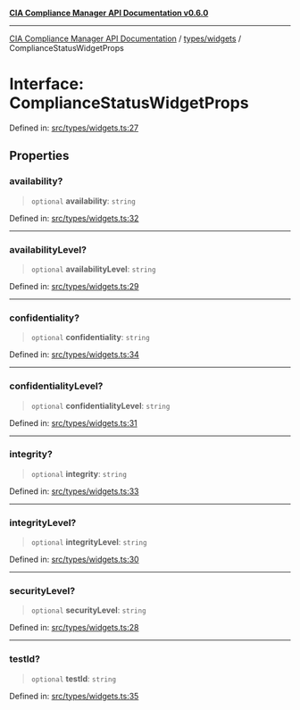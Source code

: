 [**CIA Compliance Manager API Documentation v0.6.0**](../../../README.md)

***

[CIA Compliance Manager API Documentation](../../../modules.md) / [types/widgets](../README.md) / ComplianceStatusWidgetProps

# Interface: ComplianceStatusWidgetProps

Defined in: [src/types/widgets.ts:27](https://github.com/Hack23/cia-compliance-manager/blob/32fe683007dd7fe1aa6b244d2353e60fab4f51de/src/types/widgets.ts#L27)

## Properties

### availability?

> `optional` **availability**: `string`

Defined in: [src/types/widgets.ts:32](https://github.com/Hack23/cia-compliance-manager/blob/32fe683007dd7fe1aa6b244d2353e60fab4f51de/src/types/widgets.ts#L32)

***

### availabilityLevel?

> `optional` **availabilityLevel**: `string`

Defined in: [src/types/widgets.ts:29](https://github.com/Hack23/cia-compliance-manager/blob/32fe683007dd7fe1aa6b244d2353e60fab4f51de/src/types/widgets.ts#L29)

***

### confidentiality?

> `optional` **confidentiality**: `string`

Defined in: [src/types/widgets.ts:34](https://github.com/Hack23/cia-compliance-manager/blob/32fe683007dd7fe1aa6b244d2353e60fab4f51de/src/types/widgets.ts#L34)

***

### confidentialityLevel?

> `optional` **confidentialityLevel**: `string`

Defined in: [src/types/widgets.ts:31](https://github.com/Hack23/cia-compliance-manager/blob/32fe683007dd7fe1aa6b244d2353e60fab4f51de/src/types/widgets.ts#L31)

***

### integrity?

> `optional` **integrity**: `string`

Defined in: [src/types/widgets.ts:33](https://github.com/Hack23/cia-compliance-manager/blob/32fe683007dd7fe1aa6b244d2353e60fab4f51de/src/types/widgets.ts#L33)

***

### integrityLevel?

> `optional` **integrityLevel**: `string`

Defined in: [src/types/widgets.ts:30](https://github.com/Hack23/cia-compliance-manager/blob/32fe683007dd7fe1aa6b244d2353e60fab4f51de/src/types/widgets.ts#L30)

***

### securityLevel?

> `optional` **securityLevel**: `string`

Defined in: [src/types/widgets.ts:28](https://github.com/Hack23/cia-compliance-manager/blob/32fe683007dd7fe1aa6b244d2353e60fab4f51de/src/types/widgets.ts#L28)

***

### testId?

> `optional` **testId**: `string`

Defined in: [src/types/widgets.ts:35](https://github.com/Hack23/cia-compliance-manager/blob/32fe683007dd7fe1aa6b244d2353e60fab4f51de/src/types/widgets.ts#L35)
